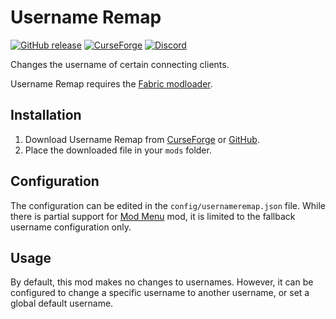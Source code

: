 # Username Remap

[![GitHub release](https://img.shields.io/github/release/haykam821/Username-Remap.svg?style=popout&label=github)](https://github.com/haykam821/Username-Remap/releases/latest)
[![CurseForge](https://img.shields.io/static/v1?style=popout&label=curseforge&message=project&color=6441A4)](https://www.curseforge.com/minecraft/mc-mods/username-remap)
[![Discord](https://img.shields.io/static/v1?style=popout&label=chat&message=discord&color=7289DA)](https://discord.gg/eXcffmW)

Changes the username of certain connecting clients.

Username Remap requires the [Fabric modloader](https://fabricmc.net/use/).

## Installation

1. Download Username Remap from [CurseForge](https://www.curseforge.com/minecraft/mc-mods/username-remap/files) or [GitHub](https://github.com/haykam821/Username-Remap/releases).
2. Place the downloaded file in your `mods` folder.

## Configuration

The configuration can be edited in the `config/usernameremap.json` file. While there is partial support for [Mod Menu](https://www.curseforge.com/minecraft/mc-mods/modmenu) mod, it is limited to the fallback username configuration only.

## Usage

By default, this mod makes no changes to usernames. However, it can be configured to change a specific username to another username, or set a global default username.
